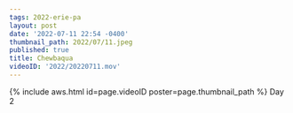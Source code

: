 ```yaml
---
tags: 2022-erie-pa
layout: post
date: '2022-07-11 22:54 -0400'
thumbnail_path: 2022/07/11.jpeg
published: true
title: Chewbaqua
videoID: '2022/20220711.mov'
---
```


{% include aws.html id=page.videoID poster=page.thumbnail_path %}
Day 2